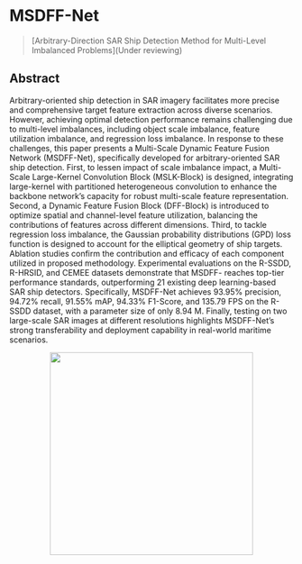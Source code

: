 # MSDFF-Net

> [Arbitrary-Direction SAR Ship Detection Method for Multi-Level Imbalanced Problems](Under reviewing)

<!-- [ALGORITHM] -->

## Abstract

Arbitrary-oriented ship detection in SAR imagery facilitates more precise and comprehensive target feature extraction across diverse scenarios. However, achieving optimal detection performance remains challenging due to multi-level imbalances, including object scale imbalance, feature utilization imbalance, and regression loss imbalance. In response to these challenges, this paper presents a Multi-Scale Dynamic Feature Fusion Network (MSDFF-Net), specifically developed for arbitrary-oriented SAR ship detection. First, to lessen impact of scale imbalance impact, a Multi-Scale Large-Kernel Convolution Block (MSLK-Block) is designed, integrating large-kernel with partitioned heterogeneous convolution to enhance the backbone network’s capacity for robust multi-scale feature representation. Second, a Dynamic Feature Fusion Block (DFF-Block) is introduced to optimize spatial and channel-level feature utilization, balancing the contributions of features across different dimensions. Third, to tackle regression loss imbalance, the Gaussian probability distributions (GPD) loss function is designed to account for the elliptical geometry of ship targets. Ablation studies confirm the contribution and efficacy of each component utilized in proposed methodology. Experimental evaluations on the R-SSDD, R-HRSID, and CEMEE datasets demonstrate that MSDFF- reaches top-tier performance standards, outperforming 21 existing deep learning-based SAR ship detectors. Specifically, MSDFF-Net achieves 93.95% precision, 94.72% recall, 91.55% mAP, 94.33% F1-Score, and 135.79 FPS on the R-SSDD dataset, with a parameter size of only 8.94 M. Finally, testing on two large-scale SAR images at different resolutions highlights MSDFF-Net’s strong transferability and deployment capability in real-world maritime scenarios.

<div align=center>
<img src="https://github.com/SZZ-SXM/MSDFF-Net/blob/main/data/1.png" height="360"/>
</div>

